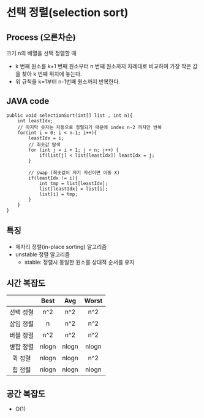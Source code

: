 # 선택 정렬(selection sort)

## Process (오른차순)
크기 n의 배열을 선택 정렬할 때
- k 번째 원소를 k+1 번째 원소부터 n 번째 원소까지 차례대로 비교하여 가장 작은 값을 찾아 k 번째 위치에 놓는다.
- 위 규칙을 k=1부터 n-1번째 원소까지 반복한다.
## JAVA code
```
public void selectionSort(int[] list , int n){
    int leastIdx;
    // 마지막 숫자는 자동으로 정렬되기 때문에 index n-2 까지만 반복
    for(int i = 0; i < n-1; i++){
        leastIdx = i;
        // 최솟값 탐색
        for (int j = i + 1; j < n; j++) {
            if(list[j] < list[leastIdx]) leastIdx = j;
        }

        // swap (최솟값이 자기 자신이면 이동 X)
        if(leastIdx != i){
            int tmp = list[leastIdx];
            list[leastIdx] = list[i];
            list[i] = tmp;
        }
    }
}
```

## 특징
- 제자리 정렬(in-place sorting) 알고리즘
- unstable 정렬 알고리즘
    - stable: 정렬시 동일한 원소를 상대적 순서를 유지

## 시간 복잡도
||Best|Avg|Worst|
|:---:|:---:|:---:|:---:|
|선택 정렬|n^2|n^2|n^2|
|삽입 정렬|n|n^2|n^2|
|버블 정렬|n^2|n^2|n^2|
|병합 정렬|nlogn|nlogn|nlogn|
|퀵 정렬|nlogn|nlogn|n^2|
|힙 정렬|nlogn|nlogn|nlogn|

## 공간 복잡도
- O(1)
